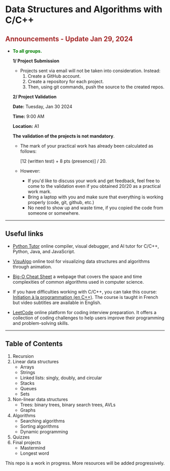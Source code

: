 # Data Structures and Algorithms with C/C++

## <span style="color:brown;"> Announcements - Update Jan 29, 2024</span>

- <span style="color:green;">**To all groups.**</span>

  **1/ Project Submission**
 
  - Projects sent via email will not be taken into consideration. Instead:
      1) Create a GitHub account.
      2) Create a repository for each project.
      3) Then, using git commands, push the source to the created repos.

  **2/ Project Validation**

   **Date:** Tuesday, Jan 30 2024
   
   **Time:** 9:00 AM
   
   **Location:** A1

  **The validation of the projects is not mandatory**. 

   - The mark of your practical work has already been calculated as follows:
  
      [12 (written test) + 8 pts (presence)] / 20.

   - However: 
      - If you'd like to discuss your work and get feedback, feel free to come to the validation even if you obtained 20/20 as a practical work mark. 
      - Bring a laptop with you and make sure that everything is working properly (code, git, github, etc.)
      - No need to show up and waste time, if you copied the code from someone or somewhere.
  
---

## Useful links 

- [Python Tutor](https://pythontutor.com) online compiler, visual debugger, and AI tutor for C/C++, Python, Java, and JavaScript.

- [VisuAlgo](https://visualgo.net) online tool for visualizing data structures and algorithms through animation.

- [Big-O Cheat Sheet](https://www.bigocheatsheet.com/) a webpage that covers the space and time complexities of common algorithms used in computer science.

- If you have difficulties working with C/C++, you can take this course: [Initiation à la programmation (en C++)](https://www.coursera.org/learn/initiation-programmation-cpp). The course is taught in French but video subtitles are available in English.

- [LeetCode](https://leetcode.com/) online platform for coding interview preparation. It offers a collection of coding challenges to help users improve their programming and problem-solving skills.


---

## Table of Contents

1. Recursion
2. Linear data structures
   - Arrays
   - Strings
   - Linked lists: singly, doubly, and circular
   - Stacks
   - Queues
   - Sets
3. Non-linear data structures
   - Trees: binary trees, binary search trees, AVLs
   - Graphs
5. Algorithms
   - Searching algorithms
   - Sorting algorithms
   - Dynamic programming
6. Quizzes
7. Final projects
   - Mastermind
   - Longest word

This repo is a work in progress. More resources will be added progressively.